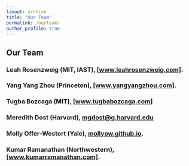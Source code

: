 ```yaml
---
layout: archive
title: "Our Team"
permalink: /ourteam/
author_profile: true
---
```


## Our Team
### Leah Rosenzweig (MIT, IAST), [www.leahrosenzweig.com].
### Yang Yang Zhou (Princeton), [www.yangyangzhou.com].
### Tugba Bozcaga (MIT), [www.tugbabozcaga.com]
### Meredith Dost (Harvard), [mgdost@g.harvard.edu]
### Molly Offer-Westort (Yale), [mollyow.github.io].
### Kumar Ramanathan (Northwestern), [www.kumarramanathan.com].

[www.leahrosenzweig.com]: www.leahrosenzweig.com
[www.yangyangzhou.com]: www.yangyangzhou.com
[www.tugbabozcaga.com]: www.tugbabozcaga.com
[mgdost@g.harvard.edu]: mgdost@g.harvard.edu
[mollyow.github.io]: mollyow.github.io
[www.kumarramanathan.com]: www.kumarramanathan.com
